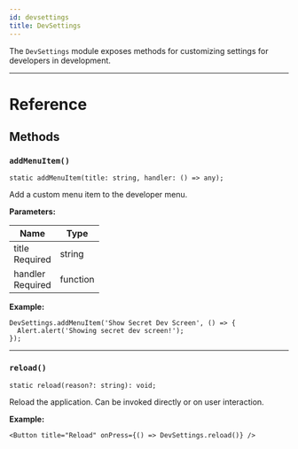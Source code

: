 ```yaml
---
id: devsettings
title: DevSettings
---
```


The `DevSettings` module exposes methods for customizing settings for developers in development.

---

# Reference

## Methods

### `addMenuItem()`

```tsx
static addMenuItem(title: string, handler: () => any);
```

Add a custom menu item to the developer menu.

**Parameters:**

| Name                                                         | Type     |
| ------------------------------------------------------------ | -------- |
| title <div className="label basic required">Required</div>   | string   |
| handler <div className="label basic required">Required</div> | function |

**Example:**

```tsx
DevSettings.addMenuItem('Show Secret Dev Screen', () => {
  Alert.alert('Showing secret dev screen!');
});
```

---

### `reload()`

```tsx
static reload(reason?: string): void;
```

Reload the application. Can be invoked directly or on user interaction.

**Example:**

```tsx
<Button title="Reload" onPress={() => DevSettings.reload()} />
```

